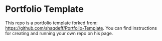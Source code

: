 # Portfolio Template

This repo is a portfolio template forked from: https://github.com/shaqdeff/Portfolio-Template. You can find instructions for creating and running your own repo on his page.

